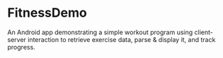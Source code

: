 # FitnessDemo
An Android app demonstrating a simple workout program using client-server interaction to retrieve exercise data, parse &amp; display it, and track progress.
